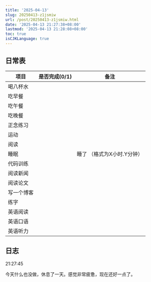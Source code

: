 ```yaml
---
title: '2025-04-13'
slug: 20250413-z1jsmiw
url: /post/20250413-z1jsmiw.html
date: '2025-04-13 21:27:38+08:00'
lastmod: '2025-04-13 21:28:08+08:00'
toc: true
isCJKLanguage: true
---
```






## 日常表

|项目|是否完成(0/1)|备注|
| ------------| :-------------: | -----------------------------|
|喝八杯水|||
|吃早餐|||
|吃午餐|||
|吃晚餐|||
|正念练习|||
|运动|||
|阅读|||
|睡眠||睡了  （格式为X小时.Y分钟）|
|代码训练|||
|阅读新闻|||
|阅读论文|||
|写一个博客|||
|练字|||
|英语阅读|||
|英语口语|||
|英语听力|||

## 日志

21:27:45

今天什么也没做，休息了一天。感觉非常疲惫，现在还好一点了。
